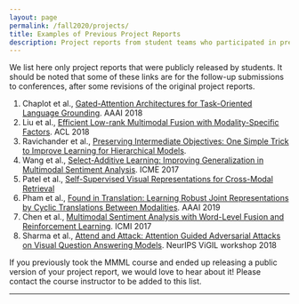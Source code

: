 ```yaml
---
layout: page
permalink: /fall2020/projects/
title: Examples of Previous Project Reports
description: Project reports from student teams who participated in previous editions of the MMML course
---
```


We list here only project reports that were publicly released by students. It should be noted that some of these links are for the follow-up submissions to conferences, after some revisions of the original project reports.

1. Chaplot et al., [Gated-Attention Architectures for Task-Oriented Language Grounding](https://arxiv.org/abs/1706.07230). AAAI 2018
2. Liu et al., [Efficient Low-rank Multimodal Fusion with Modality-Specific Factors](https://arxiv.org/abs/1806.00064). ACL 2018
3. Ravichander et al., [Preserving Intermediate Objectives: One Simple Trick to Improve Learning for Hierarchical Models](https://arxiv.org/abs/1706.07867). 
4. Wang et al., [Select-Additive Learning: Improving Generalization in Multimodal Sentiment Analysis](https://arxiv.org/abs/1609.05244). ICME 2017
5. Patel et al., [Self-Supervised Visual Representations for Cross-Modal Retrieval](https://arxiv.org/abs/1902.00378)
6. Pham et al., [Found in Translation: Learning Robust Joint Representations by Cyclic Translations Between Modalities](https://arxiv.org/abs/1812.07809). AAAI 2019
7. Chen et al., [Multimodal Sentiment Analysis with Word-Level Fusion and Reinforcement Learning](https://arxiv.org/abs/1802.00924). ICMI 2017
8. Sharma et al., [Attend and Attack: Attention Guided Adversarial Attacks on Visual Question Answering Models](https://nips2018vigil.github.io/static/papers/accepted/33.pdf). NeurIPS ViGIL workshop 2018

If you previously took the MMML course and ended up releasing a public version of your project report, we would love to hear about it! Please contact the course instructor to be added to this list.

***
